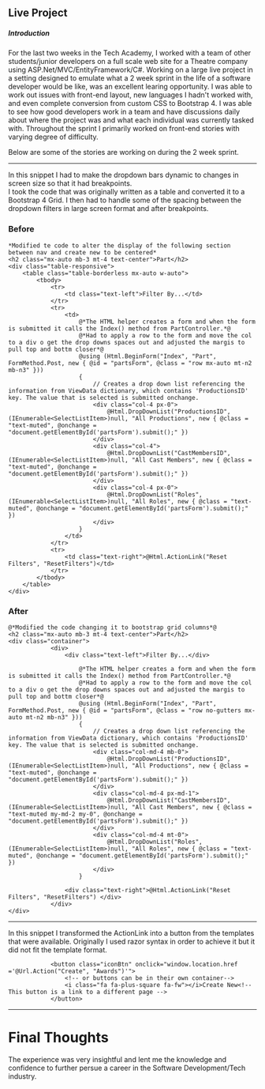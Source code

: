 ## Live Project

##### Introduction

For the last two weeks in the Tech Academy, I worked with a team of other students/junior developers on a full scale web site for a Theatre company using 
ASP.Net/MVC/EntityFramework/C#.  Working on a large live project in a setting designed to emulate what a 2 week sprint in the life of a software developer would be like, 
was an excellent learing opportunity.  I was able to work out issues with front-end layout, new languages I hadn't worked with, and even complete conversion 
from custom CSS to Bootstrap 4.  I was able to see how good developers work in a team and have discussions daily about where the project was 
and what each individual was currently tasked with.  Throughout the sprint I primarily worked on front-end stories with varying degree of difficulty.

Below are some of the stories are working on during the 2 week sprint.

***

In this snippet I had to make the dropdown bars dynamic to changes in screen size so that it had breakpoints.  
I took the code that was originally written as a table and converted it to a Bootstrap 4 Grid.  I then had to handle some of the spacing between the dropdown filters in large screen format and after breakpoints.
### Before
```
*Modified te code to alter the display of the following section between nav and create new to be centered*
<h2 class="mx-auto mb-3 mt-4 text-center">Part</h2>
<div class="table-responsive">
    <table class="table-borderless mx-auto w-auto">
        <tbody>
            <tr>
                <td class="text-left">Filter By...</td>
            </tr>
            <tr>
                <td>
                    @*The HTML helper creates a form and when the form is submitted it calls the Index() method from PartController.*@
                    @*Had to apply a row to the form and move the col to a div o get the drop downs spaces out and adjusted the margis to pull top and bottm closer*@
                    @using (Html.BeginForm("Index", "Part", FormMethod.Post, new { @id = "partsForm", @class = "row mx-auto mt-n2 mb-n3" }))
                    {
                        // Creates a drop down list referencing the information from ViewData dictionary, which contains 'ProductionsID' key. The value that is selected is submitted onchange.
                        <div class="col-4 px-0">
                            @Html.DropDownList("ProductionsID", (IEnumerable<SelectListItem>)null, "All Productions", new { @class = "text-muted", @onchange = "document.getElementById('partsForm').submit();" })
                        </div>
                        <div class="col-4">
                            @Html.DropDownList("CastMembersID", (IEnumerable<SelectListItem>)null, "All Cast Members", new { @class = "text-muted", @onchange = "document.getElementById('partsForm').submit();" })
                        </div>
                        <div class="col-4 px-0">
                            @Html.DropDownList("Roles", (IEnumerable<SelectListItem>)null, "All Roles", new { @class = "text-muted", @onchange = "document.getElementById('partsForm').submit();" })
                        </div>
                    }
                </td>
            </tr>
            <tr>
                <td class="text-right">@Html.ActionLink("Reset Filters", "ResetFilters")</td>
            </tr>
        </tbody>
    </table>
</div>
```
### After

```
@*Modified the code changing it to bootstrap grid columns*@
<h2 class="mx-auto mb-3 mt-4 text-center">Part</h2>
<div class="container">       
            <div>
                <div class="text-left">Filter By...</div>
                           
                    @*The HTML helper creates a form and when the form is submitted it calls the Index() method from PartController.*@
                    @*Had to apply a row to the form and move the col to a div o get the drop downs spaces out and adjusted the margis to pull top and bottm closer*@
                    @using (Html.BeginForm("Index", "Part", FormMethod.Post, new { @id = "partsForm", @class = "row no-gutters mx-auto mt-n2 mb-n3" }))
                    {
                        // Creates a drop down list referencing the information from ViewData dictionary, which contains 'ProductionsID' key. The value that is selected is submitted onchange.
                        <div class="col-md-4 mb-0">
                            @Html.DropDownList("ProductionsID", (IEnumerable<SelectListItem>)null, "All Productions", new { @class = "text-muted", @onchange = "document.getElementById('partsForm').submit();" })
                        </div>
                        <div class="col-md-4 px-md-1">
                            @Html.DropDownList("CastMembersID", (IEnumerable<SelectListItem>)null, "All Cast Members", new { @class = "text-muted my-md-2 my-0", @onchange = "document.getElementById('partsForm').submit();" })
                        </div>
                        <div class="col-md-4 mt-0">
                            @Html.DropDownList("Roles", (IEnumerable<SelectListItem>)null, "All Roles", new { @class = "text-muted", @onchange = "document.getElementById('partsForm').submit();" })
                        </div>
                    }
                             
                <div class="text-right">@Html.ActionLink("Reset Filters", "ResetFilters") </div>
            </div>
</div>
```

***

In this snippet I transformed the ActionLink into a button from the templates that were available. Originally I used razor syntax in order to achieve it but it did not fit the template format.

```
            <button class="iconBtn" onclick="window.location.href ='@Url.Action("Create", "Awards")'">
                <!-- or buttons can be in their own container-->
                <i class="fa fa-plus-square fa-fw"></i>Create New<!-- This button is a link to a different page -->
            </button>
```

***

# Final Thoughts
The experience was very insightful and lent me the knowledge and confidence to further persue a career in the Software Development/Tech industry.
